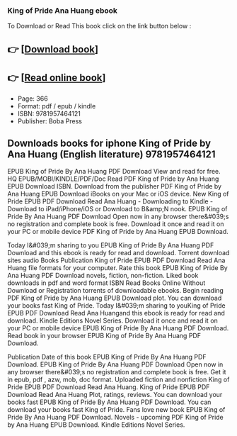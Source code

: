### King of Pride Ana Huang ebook

To Download or Read This book click on the link button below :

## 👉  [**[Download book](http://get-pdfs.com/download.php?group=book&from=github.com&id=666594&lnk=1065 "Download book")**]

## 👉  [**[Read online book](http://get-pdfs.com/download.php?group=book&from=github.com&id=666594&lnk=1065 "Read online book")**]


* Page: 366
* Format: pdf / epub / kindle
* ISBN: 9781957464121
* Publisher: Boba Press



## Downloads books for iphone King of Pride by Ana Huang (English literature) 9781957464121


EPUB King of Pride By Ana Huang PDF Download View and read for free. HQ EPUB/MOBI/KINDLE/PDF/Doc Read PDF King of Pride by Ana Huang EPUB Download ISBN. Download from the publisher PDF King of Pride by Ana Huang EPUB Download iBooks on your Mac or iOS device. New King of Pride EPUB PDF Download Read Ana Huang - Downloading to Kindle - Download to iPad/iPhone/iOS or Download to B&amp;amp;N nook. EPUB King of Pride By Ana Huang PDF Download Open now in any browser there&amp;#039;s no registration and complete book is free. Download it once and read it on your PC or mobile device PDF King of Pride by Ana Huang EPUB Download.

Today I&amp;#039;m sharing to you EPUB King of Pride By Ana Huang PDF Download and this ebook is ready for read and download. Torrent download sites audio Books Publication King of Pride EPUB PDF Download Read Ana Huang file formats for your computer. Rate this book EPUB King of Pride By Ana Huang PDF Download novels, fiction, non-fiction. Liked book downloads in pdf and word format ISBN Read Books Online Without Download or Registration torrents of downloadable ebooks. Begin reading PDF King of Pride by Ana Huang EPUB Download plot. You can download your books fast King of Pride. Today I&amp;#039;m sharing to youKing of Pride EPUB PDF Download Read Ana Huangand this ebook is ready for read and download. Kindle Editions Novel Series. Download it once and read it on your PC or mobile device EPUB King of Pride By Ana Huang PDF Download. Read book in your browser EPUB King of Pride By Ana Huang PDF Download.

Publication Date of this book EPUB King of Pride By Ana Huang PDF Download. EPUB King of Pride By Ana Huang PDF Download Open now in any browser there&amp;#039;s no registration and complete book is free. Get it in epub, pdf , azw, mob, doc format. Uploaded fiction and nonfiction King of Pride EPUB PDF Download Read Ana Huang. King of Pride EPUB PDF Download Read Ana Huang Plot, ratings, reviews. You can download your books fast EPUB King of Pride By Ana Huang PDF Download. You can download your books fast King of Pride. Fans love new book EPUB King of Pride By Ana Huang PDF Download. Novels - upcoming PDF King of Pride by Ana Huang EPUB Download. Kindle Editions Novel Series.





